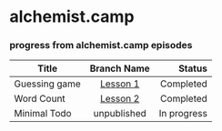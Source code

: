 # alchemist.camp

### progress from alchemist.camp episodes

| Title        | Branch Name         | Status  |
| ------------- |:-------------:| -----:|
| Guessing game | [Lesson 1](https://github.com/jaeyson/alchemist.camp/tree/lesson-1-the-guessing-game) | Completed |
| Word Count      | [Lesson 2](https://github.com/jaeyson/alchemist.camp/tree/lesson-2-word-count)      | Completed   |
| Minimal Todo    | unpublished      | In progress |



